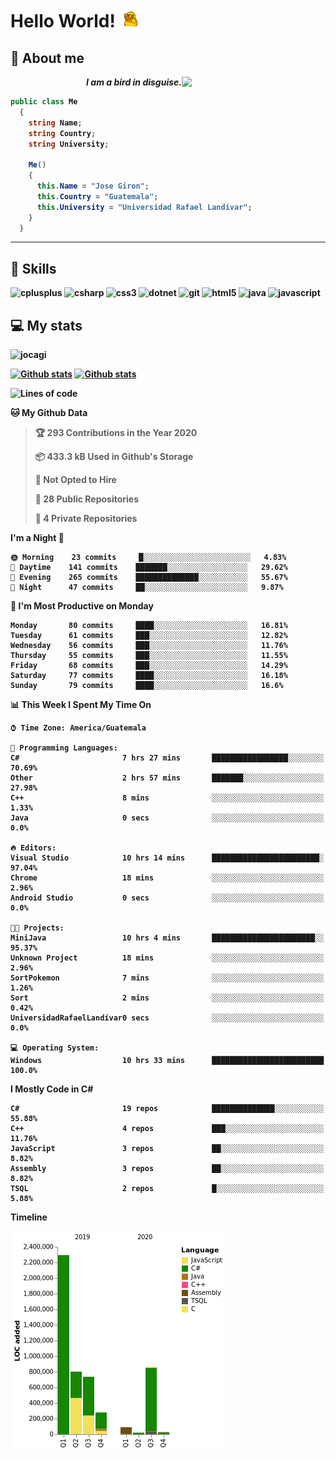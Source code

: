 <h1> Hello World! <img src="https://raw.githubusercontent.com/Jocagi/Jocagi/master/duck%20gif.gif" width="30px"> </h1>

## 👾 About me

<img src="https://avatars2.githubusercontent.com/u/42883411?s=400&u=bbb16a320815b3d943db7920a8f941025396ae33&v=4" width="230px" align="right">
<p align="right"><em><b>I am a bird in disguise.</em></p>

```csharp
public class Me
  {
    string Name;
    string Country;
    string University;
  
    Me()
    {
      this.Name = "Jose Giron";
      this.Country = "Guatemala";
      this.University = "Universidad Rafael Landívar";
    }
  }
```
---
## 💫 Skills

<p align="left"><img src="https://devicons.github.io/devicon/devicon.git/icons/cplusplus/cplusplus-original.svg" alt="cplusplus" width="40" height="40"/> <img src="https://devicons.github.io/devicon/devicon.git/icons/csharp/csharp-original.svg" alt="csharp" width="40" height="40"/> <img src="https://devicons.github.io/devicon/devicon.git/icons/css3/css3-original-wordmark.svg" alt="css3" width="40" height="40"/> <img src="https://devicons.github.io/devicon/devicon.git/icons/dot-net/dot-net-original-wordmark.svg" alt="dotnet" width="40" height="40"/> <img src="https://www.vectorlogo.zone/logos/git-scm/git-scm-icon.svg" alt="git" width="40" height="40"/> <img src="https://devicons.github.io/devicon/devicon.git/icons/html5/html5-original-wordmark.svg" alt="html5" width="40" height="40"/> <img src="https://devicons.github.io/devicon/devicon.git/icons/java/java-original-wordmark.svg" alt="java" width="40" height="40"/> <img src="https://devicons.github.io/devicon/devicon.git/icons/javascript/javascript-original.svg" alt="javascript" width="40" height="40"/></p>

## 💻 My stats
<p align="left"> <img src="https://komarev.com/ghpvc/?username=jocagi" alt="jocagi" /> </p>

[![Github stats](https://github-readme-stats.vercel.app/api?username=Jocagi&hide=issues&show_icons=true&include_all_commits=true&count_private=true&theme=vision-friendly-dark&line_height=27)](https://github.com/anuraghazra/github-readme-stats)
[![Github stats](https://github-readme-stats.vercel.app/api/top-langs/?username=Jocagi&layout=compact&theme=vision-friendly-dark&count_private=true&show_icons=true&hide_title=false&include_all_commits=true&langs_count=8&hide=Scilab&exclude_repo=EDI,microSQL,Nand2Tetris)](https://github.com/anuraghazra/github-readme-stats)


<!--START_SECTION:waka-->
![Lines of code](https://img.shields.io/badge/From%20Hello%20World%20I%27ve%20Written-8.1%20million%20lines%20of%20code-blue)

**🐱 My Github Data** 

> 🏆 293 Contributions in the Year 2020
 > 
> 📦 433.3 kB Used in Github's Storage 
 > 
> 🚫 Not Opted to Hire
 > 
> 📜 28 Public Repositories
 > 
> 🔑 4 Private Repositories 

**I'm a Night 🦉** 

```text
🌞 Morning    23 commits     █░░░░░░░░░░░░░░░░░░░░░░░░   4.83% 
🌆 Daytime    141 commits    ███████░░░░░░░░░░░░░░░░░░   29.62% 
🌃 Evening    265 commits    ██████████████░░░░░░░░░░░   55.67% 
🌙 Night      47 commits     ██░░░░░░░░░░░░░░░░░░░░░░░   9.87%

```
📅 **I'm Most Productive on Monday** 

```text
Monday       80 commits     ████░░░░░░░░░░░░░░░░░░░░░   16.81% 
Tuesday      61 commits     ███░░░░░░░░░░░░░░░░░░░░░░   12.82% 
Wednesday    56 commits     ███░░░░░░░░░░░░░░░░░░░░░░   11.76% 
Thursday     55 commits     ███░░░░░░░░░░░░░░░░░░░░░░   11.55% 
Friday       68 commits     ███░░░░░░░░░░░░░░░░░░░░░░   14.29% 
Saturday     77 commits     ████░░░░░░░░░░░░░░░░░░░░░   16.18% 
Sunday       79 commits     ████░░░░░░░░░░░░░░░░░░░░░   16.6%

```


📊 **This Week I Spent My Time On** 

```text
⌚︎ Time Zone: America/Guatemala

💬 Programming Languages: 
C#                       7 hrs 27 mins       █████████████████░░░░░░░░   70.69% 
Other                    2 hrs 57 mins       ███████░░░░░░░░░░░░░░░░░░   27.98% 
C++                      8 mins              ░░░░░░░░░░░░░░░░░░░░░░░░░   1.33% 
Java                     0 secs              ░░░░░░░░░░░░░░░░░░░░░░░░░   0.0%

🔥 Editors: 
Visual Studio            10 hrs 14 mins      ████████████████████████░   97.04% 
Chrome                   18 mins             ░░░░░░░░░░░░░░░░░░░░░░░░░   2.96% 
Android Studio           0 secs              ░░░░░░░░░░░░░░░░░░░░░░░░░   0.0%

🐱‍💻 Projects: 
MiniJava                 10 hrs 4 mins       ███████████████████████░░   95.37% 
Unknown Project          18 mins             ░░░░░░░░░░░░░░░░░░░░░░░░░   2.96% 
SortPokemon              7 mins              ░░░░░░░░░░░░░░░░░░░░░░░░░   1.26% 
Sort                     2 mins              ░░░░░░░░░░░░░░░░░░░░░░░░░   0.42% 
UniversidadRafaelLandívar0 secs              ░░░░░░░░░░░░░░░░░░░░░░░░░   0.0%

💻 Operating System: 
Windows                  10 hrs 33 mins      █████████████████████████   100.0%

```

**I Mostly Code in C#** 

```text
C#                       19 repos            ██████████████░░░░░░░░░░░   55.88% 
C++                      4 repos             ███░░░░░░░░░░░░░░░░░░░░░░   11.76% 
JavaScript               3 repos             ██░░░░░░░░░░░░░░░░░░░░░░░   8.82% 
Assembly                 3 repos             ██░░░░░░░░░░░░░░░░░░░░░░░   8.82% 
TSQL                     2 repos             █░░░░░░░░░░░░░░░░░░░░░░░░   5.88%

```


**Timeline**

![Chart not found](https://github.com/Jocagi/Jocagi/blob/master/charts/bar_graph.png) 


<!--END_SECTION:waka-->

<!--
**Jocagi/Jocagi** is a ✨ _special_ ✨ repository because its `README.md` (this file) appears on your GitHub profile.

Here are some ideas to get you started:

- 🔭 I’m currently working on ...
- 🌱 I’m currently learning ...
- 👯 I’m looking to collaborate on ...
- 🤔 I’m looking for help with ...
- 💬 Ask me about ...
- 📫 How to reach me: ...
- 😄 Pronouns: ...
- ⚡ Fun fact: ...
-->
